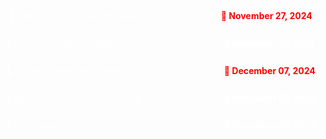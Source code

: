 <details>
<summary style="display: flex; justify-content: space-between; align-items: center; background-color: ##28a745; color: white; padding: 5px 10px; border-radius: 5px; cursor:pointer;">
  <span>🚀 Define a foreign key constraint</span>
  <span style="margin-left: auto; font-weight: bold;  color:red;">📅 November 27, 2024</span>
</summary>

```php
$table->foreignId('organization_id');
```

- This creates an organization_id column in the table.
- The column is an unsigned big integer (BIGINT UNSIGNED) by default, which is
  the same type used for primary keys when using $table->id()

```php
 ->constrained();
```

- This automatically sets up a foreign key constraint for the organization_id
  column.
- By default, it assumes the foreign key references the id column on the
  organizations table (based on the column name organization_id)

```php
$table->foreignId('organization_id')->constrained();

//OR

$table->unsignedBigInteger('organization_id');
$table->foreign('organization_id')->references('id')->on('organizations');
```

## Customizing foreign key setup behavior

If the foreign key references a column other than id or a table with a different
name, you can explicitly specify it:

- Field in the Current Table (organization_id)
- Referenced Table (companies)
- Referenced Field (company_id)

```php
$table->foreignId('organization_id')->constrained('companies', 'company_id');

// OR

$table->unsignedBigInteger('organization_id');
$table->foreign('organization_id')
      ->references('company_id')
      ->on('companies');

```

## Foreign key Cascading Options

- cascade: Automatically delete or update dependent rows.
- restrict: Prevent deletion or updates if there are dependent rows.
- set null: Set the foreign key column to NULL if the parent is deleted.

```php
$table->foreignId('organization_id')
      ->constrained()
      ->onDelete('cascade')
      ->onUpdate('cascade');

```

</details>









<br>
<details>
<summary style="display: flex; justify-content: space-between; align-items: center; background-color: ##1345; color: white; padding: 5px; border-radius: 5px; cursor:pointer;">
  <span>🚀 One to One Relationship</span>
  <span style="margin-left: auto; font-weight: bold;">📅 November 27, 2024</span>
</summary>

- Parent table: organizations
- Child table: abouts

```php
// In Organization model
public function about()
{
      return $this->hasOne(About::class);
}

// In About model
public function organization()
{
      return $this->belongsTo(Organization::class);
}

```

## Accessing Related Data
To efficiently load the organization relationship when retrieving an About record, you can use the with method.
```php
// Approach 1
$organization = Organization::find(1);
$about = $organization->about;

// Approach 2
$about = About::with('organization')->find(1);
$organization = $about->organization;
```
</details>





<br>
<details>
<summary style="display: flex; justify-content: space-between; align-items: center; background-color: ##1345; color: white; padding: 5px; border-radius: 5px; cursor:pointer;">
  <span>🚀 Fillable & Mass assignment</span>
  <span style="margin-left: auto; font-weight: bold; color:red;">📅 December 07, 2024</span>
</summary>

- $fillable: Defines a whitelist of attributes that are allowed for mass assignment.
- $guarded: Setting it to an empty array ([]) allows all attributes to be mass-assignable. 

```php
protected $fillable = ['name', 'phone', 'email', 'age', 'country'];

About::create([
    'name' => 'John Doe', 
    'phone' => '123456789',
    'email' => 'johndoe@example.com',
    'age' => 30,
]);

```

```php
protected $guarded = [];

About::create([
    'name' => 'John Doe', 
    'phone' => '123456789',
    'email' => 'johndoe@example.com',
    'age' => 30,
    'id' => 1,         // Overwrites the first record
    'is_admin' => true // Unexpected, if such a field exists
]);

```


+ mass-assignment protection is completely disabled. This means Laravel will allow any attribute provided in the input array to be directly inserted into the database

```php
protected $guarded = ['id'];

About::create([
    'name' => 'John Doe',
    'phone' => '123456789',
    'email' => 'johndoe@example.com',
    'id' => 10, // Will be ignored because it's guarded
]);
```
</details>





<br>
<details>
<summary style="display: flex; justify-content: space-between; align-items: center; background-color: ##1345; color: white; padding: 5px; border-radius: 5px; cursor:pointer;">
  <span>🚀 Update the Database Schema</span>
  <span style="margin-left: auto; font-weight: bold;">📅 December 07, 2024</span>
</summary>

- You need to add the is_admin column to the users table. Create a new migration:

```php
 php artisan make:migration add_is_admin_to_users_table --table=users
```
+ Edit the generated migration file:

```php
use Illuminate\Database\Migrations\Migration;
use Illuminate\Database\Schema\Blueprint;
use Illuminate\Support\Facades\Schema;

class AddIsAdminToUsersTable extends Migration
{
    /**
     * php artisan migrate
     * This executes the up() method, adding the is_admin column.
     */
    public function up(): void
    {
        Schema::table('users', function (Blueprint $table) {
            $table->boolean('is_admin')->default(false)->after('password'); // Add the is_admin column
        });
    }

    /**
     * Rollback the Migration:
     * php artisan migrate:rollback
     * This executes the down() method, removing the is_admin column.
     */
    public function down(): void
    {
        Schema::table('users', function (Blueprint $table) {
            $table->dropColumn('is_admin'); // Remove the is_admin column
        });
    }
}

```
+  Update the User Model
```php
    protected $fillable = [
        'is_admin',
    ];

    protected function casts(): array
    {
        return [
            'email_verified_at' => 'datetime',
            'password' => 'hashed',
            'is_admin' => 'boolean', // Add this line
        ];
    }
```
</details>










<br>
<details>
<summary style="display: flex; justify-content: space-between; align-items: center; background-color: ##1345; color: white; padding: 5px; border-radius: 5px; cursor:pointer;">
  <span>🚀 Middleware </span>
  <span style="margin-left: auto; font-weight: bold;">📅 December 07, 2024</span>
</summary>

- php artisan make:middleware IsAdmin

```php
php artisan make:middleware IsAdmin
```
+ IsAdmin middleware file:

```php
namespace App\Http\Middleware;

use Closure;
use Illuminate\Http\Request;

class IsAdmin
{
    public function handle(Request $request, Closure $next)
    {
        if (auth()->check() && auth()->user()->is_admin) {
            return $next($request);
        }

        abort(403, 'Unauthorized'); // Deny access
    }
}
```


+  Register the middleware in `app/Http/Kernel.php` if kernel.php present:
```php
protected $routeMiddleware = [
    // Other middleware
    'is_admin' => \App\Http\Middleware\IsAdmin::class,
];

```

+  Register the middleware in `bootstrap/app.php` if kernel.php not present:
```php
<?php
   
use Illuminate\Foundation\Application;
use Illuminate\Foundation\Configuration\Exceptions;
use Illuminate\Foundation\Configuration\Middleware;
   
return Application::configure(basePath: dirname(__DIR__))
    ->withRouting(
        web: __DIR__.'/../routes/web.php',
        commands: __DIR__.'/../routes/console.php',
        health: '/up',
    )
    ->withMiddleware(function (Middleware $middleware) {
        $middleware->alias([
            'isAdmin' => \App\Http\Middleware\IsAdmin::class,
        ]);
    })
    ->withExceptions(function (Exceptions $exceptions) {
        //
    })->create();
```

+ Apply Middleware
```php
<?php
Route::middleware(['isAdmin'])->group(function () {
    Route::get('/dashboard', function () {
        return 'Dashboard';
    });
      
    Route::get('/users', function () {
        return 'Users';
    });
});
```
</details>